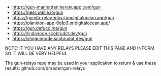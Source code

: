 * https://gun-manhattan.herokuapp.com/gun
* https://peer.wallie.io/gun
* https://gundb-relay-mlccl.ondigitalocean.app/gun
* https://plankton-app-6qfp3.ondigitalocean.app/
* https://gun.defucc.me/gun
* https://lindanode.scobrudot.dev/gun
* https://shogunnode.scobrudot.dev/gun

NOTE: IF YOU HAVE ANY RELAYS PLEASE EDIT THIS PAGE AND INFORM SO IT WILL BE VERY HELPFUL

The gun-relays repo may be used in your application to return & use these results: github.com/draeder/gun-relays